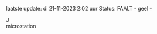 laatste update: 
di 21-11-2023  2:02   uur 
Status: FAALT - geel - 
<div class="service R">J</div><div class="service Y">microstation</div>